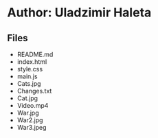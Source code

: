 # Author: Uladzimir Haleta
## Files
* README.md
* index.html
* style.css
* main.js
* Cats.jpg
* Changes.txt
* Cat.jpg
* Video.mp4
* War.jpg
* War2.jpg
* War3.jpeg